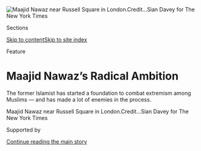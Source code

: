 <div id="app">

<div>

<div>

<div>

</div>

<div data-aria-hidden="false">

<div id="site-content" data-role="main">

<div>

<div class="css-1aor85t" style="opacity:0.000000001;z-index:-1;visibility:hidden">

<div class="css-1hqnpie">

<div class="css-epjblv">

<span class="css-z6pdnw">Maajid Nawaz’s Radical
Ambition</span>

</div>

<div class="css-k008qs">

<div class="css-1iwv8en">

<span class="css-18z7m18"></span>

<div>

<div>

</div>

</div>

</div>

<span class="css-1n6z4y">https://nyti.ms/2nHbY5l</span>

<div class="css-1705lsu">

<div class="css-4xjgmj">

<div class="css-4skfbu" data-role="toolbar" data-aria-label="Social Media Share buttons, Save button, and Comments Panel with current comment count" data-testid="share-tools">

  - 
  - 
  - 
  - 
    
    <div class="css-6n7j50">
    
    </div>

  - 
  - 

</div>

</div>

</div>

</div>

</div>

</div>

<div class="css-11qgg8s">

</div>

<div id="fullBleedHeaderContent">

<div class="css-1mre5cn">

![<span class="css-i48y28 e13ogyst0" data-aria-hidden="true">Maajid
Nawaz near Russell Square in
London.</span><span class="css-ach9cc e1z0qqy90" itemprop="copyrightHolder"><span class="css-1ly73wi e1tej78p0">Credit...</span><span><span>Sian
Davey for The New York
Times</span></span></span>](https://static01.graylady3jvrrxbe.onion/images/2017/04/02/magazine/02nawaz1/02mag-02nawaz-t_CA0-articleLarge.jpg?quality=75&auto=webp&disable=upscale)

</div>

<div class="css-hy7cq4">

<div class="css-6cn7ki">

<div class="NYTAppHideMasthead css-1bcu9v6 e1suatyy0">

<div class="section css-1o1qe8k e1suatyy2">

<div class="css-cu5p7t er09x8g0">

<div class="css-6n7j50">

</div>

<span class="css-1dv1kvn">Sections</span>

[Skip to content](#site-content)[Skip to site index](#site-index)

</div>

<div class="css-10698na e1huz5gh0">

</div>

</div>

</div>

Feature

<div class="css-1sojcmr ehdk2mb0">

# Maajid Nawaz’s Radical Ambition

</div>

The former Islamist has started a foundation to combat extremism among
Muslims — and has made a lot of enemies in the process.

</div>

</div>

<div class="css-nwzfg5 e1gnum310">

<span class="css-1f9pvn2 magazine">Maajid Nawaz near Russell Square in
London.</span><span class="css-ach9cc e1z0qqy90" itemprop="copyrightHolder"><span class="css-1ly73wi e1tej78p0">Credit...</span><span><span>Sian
Davey for The New York Times</span></span></span>

</div>

<div id="sponsor-wrapper" class="css-1hyfx7x">

<div id="sponsor-slug" class="css-19vbshk">

Supported by

</div>

[Continue reading the main
story](#after-sponsor)

<div id="sponsor" class="ad sponsor-wrapper" style="text-align:center;height:100%;display:block">

</div>

<div id="after-sponsor">

</div>

</div>

<div class="css-1fl1393 e1gnum311">

<div class="css-18e8msd">

<div class="css-vp77d3 epjyd6m0">

<div class="css-1baulvz">

By <span class="css-1baulvz last-byline" itemprop="name">Thomas
Chatterton Williams</span>

</div>

</div>

  - March 28,
    2017

  - 
    
    <div class="css-4xjgmj">
    
    <div class="css-d8bdto" data-role="toolbar" data-aria-label="Social Media Share buttons, Save button, and Comments Panel with current comment count" data-testid="share-tools">
    
      - 
      - 
      - 
      - 
        
        <div class="css-6n7j50">
        
        </div>
    
      - 
      - 
    
    </div>
    
    </div>

</div>

</div>

</div>

<div class="section meteredContent css-1r7ky0e" name="articleBody" itemprop="articleBody">

<div class="css-1fanzo5 StoryBodyCompanionColumn">

<div class="css-53u6y8">

<span class="css-ggqk20 ethc9we0">**I** </span>met Maajid Nawaz on a
drizzly afternoon in March, tucked in a corner of the restaurant at the
central London members’ club he uses as a satellite office. He was
dabbing the chicken from his Caesar salad into a mound of yellow English
mustard, which he stopped doing for long enough to load a video on his
iPhone and slide it across the table. It showed the Southern Poverty Law
Center’s Heidi Beirich, speaking at Duke University about him. “Let me
just give you an example of Maajid Nawaz — our problem with him,” she
says. “He believes that all mosques should be surveilled. In other
words, his opinion is that all Muslims are potential terrorists.” Nawaz,
a Muslim himself, bristled with frustration at the claim. In fact, he
explained, he is on record making the case against collective
surveillance.

A former Islamist, for the past nine years Nawaz has made a name for
himself as an indefatigable anti-extremist activist. These days he
blends seamlessly into the sort of cosmopolitan circles that extremists
decry; at his club, dressed in an olive bomber jacket over fitted
workout sweats, he could have been a senior marketing exec or a
music-video director. At 39, Nawaz is handsome and vaguely famous
looking in person, prematurely silver-haired, with a widow’s peak and
Mephistophelean soul patch that punctuates a politician’s easy smile.
Whenever I saw him, he dapped me with one of those handclasp-half-hugs
that, to anyone of a certain age, serves as shorthand for an adolescence
steeped in the manners of hip-hop.

For Nawaz’s detractors, of whom there are many, it’s this very chameleon
quality, this at-homeness in disparate roles and spaces, that has earned
him a reputation as something of a charlatan, a preening opportunist
cashing in on his own sensational travails by means of society’s
abundant anti-Muslim bias. This uncharitable narrative has shadowed him
from the outset, yet his point of view has only grown more relevant
after an exceptionally violent 2016 that saw coordinated suicide
bombings in Brussels and Istanbul; a mass shooting in a nightclub in
Orlando; the ambush and execution of a police officer and his partner
near Paris; a Bastille Day slaughter in Nice; ax and suicide bomb
attacks in Bavaria; the throat slitting of a Catholic priest in a church
in Normandy; pressure-cooker bombs in Manhattan and New Jersey; and a
massacre at a Christmas market in Berlin. And on March 22 this year in
London, a man mowed down pedestrians with his car near Parliament before
stabbing a police constable to death.

With each grisly new assault — and the specter of Syria and the Islamic
State looming beyond it — the voices of hatred and reaction in the
United States and throughout Britain and Europe found not only
sympathetic ears but also willing hands to pull levers in the voting
booths. Throughout the upheaval and backlash, Nawaz has remained a
constant presence in the media: on “Real Time With Bill Maher,” trying
to draw a distinction between religion and political dogma; in his book,
“Islam and the Future of Tolerance” (co-written with the prominent “new
atheist” Sam Harris), insisting that Islamism does have something to do
with Islam and that ISIS in fact possesses a plausible if terribly
ungenerous interpretation of the Quran. But whatever role Nawaz enjoys
as a public intellectual is inextricable from his personal celebrity as
a former fundamentalist. His work is his story, and his story is his
celebrity. In order to make his case against radicalism, he finds
himself in the not entirely enviable position of nonstop self-promotion.

</div>

</div>

<div class="css-1fanzo5 StoryBodyCompanionColumn">

<div class="css-53u6y8">

On this front, he’s as busy as ever. He is finishing a documentary based
on his book with Harris, but foremost on Nawaz’s mind these days is the
2017 opening of the first new chapter of his anti-extremist
organization, the Quilliam Foundation, in the United States. “Lots of
Muslims in America are basically liberals, but if you don’t have a
visibly anti-extremist presence, then the Trumps of this world win”
through fear-mongering and misrepresentation, he says. “Our presence is
needed in America to reassure the mainstream, whereas our presence is
needed in Europe to stop radicalization.”

Despite such deliberate affirmations and qualifications, there is
nonetheless confusion as to where Nawaz’s sympathies actually lie.
According to Vice News, he has earned a “terrorism” designation on
Thomson Reuters World-Check, a risk-assessment database. (Thomson
Reuters would not confirm this.) But, last October, the Southern Poverty
Law Center took the incredible step of including him on a “Field Guide
to Anti-Muslim Extremists,” which they published with three other
research organizations. The guide listed 15 public figures, and Nawaz
was the only Muslim among them. (This is why Beirich brought him up at
Duke.) He was visibly furious whenever the topic came up and told me he
plans to crowdfund a legal response.

Though he and his allies, and even some of his opponents, have
complained to the S.P.L.C. — there is a change.org petition to remove
him and the Somali-born atheist Ayaan Hirsi Ali, which has garnered
almost 12,000 signatures — the group has not wavered on its position,
the costs of which have already been real for Quilliam. Nawaz claims
that the listing has compromised some funding for the organization. “I
consider myself a liberal and wanted to work with liberals,” he said,
shaking his head.

In reality, his views on Islamic extremism are more complex than these
labels allow, which is, arguably, one of the more compelling reasons to
listen to him on the subject.

</div>

</div>

<div class="css-1fanzo5 StoryBodyCompanionColumn">

<div class="css-53u6y8">

**Early in Nawaz’s** 2012 memoir, “Radical: My Journey Out of Islamist
Extremism,” there’s an eyebrow-raising scene. The narrator, an
irreligious, N.W.A.-loving child, has resorted to strapping a knife
under his shirt for fear of the gangs of skinheads that stalk his Essex
suburb, Southend. He is 15, and on this afternoon, he is with his older
brother, Kaashif (identified by a pseudonym in the book), and a friend
who has converted to Islam. Neighborhood racists have chased the boys
with baseball bats and now have them cornered and outnumbered. The
skinheads’ leader steps forward and asks to talk. Kaashif gestures to
the side of the road, where he and the skinhead fall into a tense and
private discussion. When the two return, the skinheads begin to retreat.
Incredulous, Maajid demands to know what his brother has told them.
Kaashif says he told the skinhead, “We’re Muslims, and we don’t fear
death” — and, furthermore, that he was carrying a bomb in his backpack.

The anecdote, which surfaces repeatedly in “Radical” and ultimately
swells to the dimensions of a creation myth, is quintessential Nawaz. On
one hand, it’s a distillation of his larger rhetorical project,
capturing the confused and painful textures of contemporary Muslim
experience that can lead to the embrace of Islamism: an initial lack of
familiarity with religion; local grievance spun into a narrative of
global victimization; a tribal relation to other Muslims beyond racial
and ethnic categorization; the illusion of empowerment through threat of
violence. On the other hand, it has become emblematic of the
cantankerous, highly personal discourse that clings to the man himself:
For a number of reasons — more on which later — many of his critics have
come to claim that the anecdote is pure fabrication.  

</div>

</div>

<div class="css-79elbk" data-testid="photoviewer-wrapper">

<div class="css-z3e15g" data-testid="photoviewer-wrapper-hidden">

</div>

<div class="css-1a48zt4 ehw59r15" data-testid="photoviewer-children">

![<span class="css-i48y28 e13ogyst0" data-aria-hidden="true">From left:
Imran Amed, Freida Pinto and Maajid Nawaz attending a dinner in December
in Oxfordshire,
England.</span><span class="css-ach9cc e1z0qqy90" itemprop="copyrightHolder"><span class="css-1ly73wi e1tej78p0">Credit...</span><span>Samir
Hussein/Getty Images
</span></span>](https://static01.graylady3jvrrxbe.onion/images/2017/04/02/magazine/02nawaz2/02mag-02nawaz-t_CA2-articleLarge.jpg?quality=75&auto=webp&disable=upscale)

</div>

</div>

<div class="css-1fanzo5 StoryBodyCompanionColumn">

<div class="css-53u6y8">

What’s indisputable is that soon after that day in Southend, first
following Kaashif’s example but then with a fervency that was entirely
his own, Nawaz threw himself into his new identity, falling under the
sway of Nasim Ghani, a charismatic young recruiter and future leader of
the British branch of Hizb ut-Tahrir, a multinational Islamic
revolutionary organization founded in 1953 in Jerusalem. H.T., as Nawaz
refers to it, advocates the imposition of Shariah law through
“bloodless” coups in majority-Muslim countries first and ultimately
in the West as well. In other words, these were Islamists but not
jihadists, and the distinction isn’t frivolous. Still, the line is a
porous one: Two H.T. leaders, Anjem Choudary and Omar Bakri Mohammad,
would go on to lead a splinter group of a far more deadly variety.

In September 2001, after stints of organizing and recruiting for H.T. in
London and Pakistan, Nawaz took his first wife and their infant son to
Alexandria, Egypt, where he posed as an Arabic-language student while
secretly proselytizing for the group. Though H.T. is legal in Britain,
it is banned in many majority-Muslim countries, including Egypt. In
2002, at 24, Nawaz was forcibly removed from his home, blindfolded and
thrown in the back of a van, one more Islamist caught up in the wide and
extralegal international crackdown on extremism in the wake of 9/11. He
spent his next four years in Egyptian prisons, where he claims to have
witnessed torture and where, in his solitude, he was able to memorize
half of the Quran.

A pivotal moment in Nawaz’s moral education came when news of the 7/7
attacks in London reached the inmates at Tora, Egypt’s prison notorious
for holding political dissidents. Four attackers bombed a bus and three
subway trains, claiming 52 lives. Nawaz writes that he suddenly “felt
revulsion” at the human cost of his ideas. A man Nawaz calls Omar, a
Dagestani bomb maker, had celebrated the slaughter. Nawaz is a hero in
his own telling of the ensuing exchange: He claims to have debated Omar
for the entirety of the day about the legitimacy of killing British
civilians, until the latter eventually conceded defeat. Nawaz writes, “I
felt that I had saved many future lives.”

In 2004, Amnesty International adopted Nawaz as a prisoner of conscience
and secured his return to London two years later. His was not an
overnight epiphany, but within two more years, he had graduated from the
School of Oriental and African Studies at the University of London,
renounced Islamism and H.T. and publicly reinvented himself as an
advocate for liberal democracy: a media-savvy expert on preventing
radicalization. His enemies, a long list made up of family members,
ex-friends and former H.T. associates, have publicly questioned his
conversion narrative. Ian Nisbet, a white convert to Islam who was
jailed with Nawaz in Egypt, told a reporter from Alternet that Nawaz
remained a fanatical Islamist after he was freed. Indeed, back in
England, Nawaz appeared on the BBC’s “Hardtalk” program and declared
that his experience in Egypt left him convinced “that there is a need to
establish this caliphate as soon as possible.” In his defense, Nawaz
claims that making a clean break with a former life is both difficult
and genuinely confusing. He rather colorfully compares it to a breakup
with a lover. (Nawaz and his first wife split up around the time of his
departure from H.T.) He has also insisted that his public positions were
in part strategic: He didn’t want to tip his hand to H.T. until he had
his exit plans in place.

</div>

</div>

<div class="css-1fanzo5 StoryBodyCompanionColumn">

<div class="css-53u6y8">

Whatever the case, that same year, alongside a college friend named Ed
Husain, who had already made a name for himself with his own
reverse-conversion memoir, “The Islamist,” Nawaz co-founded the Quilliam
Foundation, which they named for William Quilliam, a British convert who
opened one of Britain’s first mosques in the late 1880s. Quilliam’s
first headquarters occupied the ground floor of a brick-and-terra-cotta
rowhouse overlooking the verdure of Russell Square, practically the same
view T.S. Eliot would have had when he worked at Faber & Faber, and just
a block from two of the sites of the 7/7 attacks. As his critics
constantly stress, Nawaz’s timing was convenient; the British government
was then looking to finance anti-extremist organizations and provided
Quilliam with early
funding.

</div>

</div>

<div class="css-79elbk" data-testid="photoviewer-wrapper">

<div class="css-z3e15g" data-testid="photoviewer-wrapper-hidden">

</div>

<div class="css-1a48zt4 ehw59r15" data-testid="photoviewer-children">

<div class="css-1xdhyk6 erfvjey0">

<span class="css-1ly73wi e1tej78p0">Image</span>

<div class="css-zjzyr8">

<div data-testid="lazyimage-container" style="height:545.8444444444444px">

</div>

</div>

</div>

<span class="css-i48y28 e13ogyst0" data-aria-hidden="true">Nawaz at 12,
in Southend,
England.</span><span class="css-ach9cc e1z0qqy90" itemprop="copyrightHolder"><span class="css-1ly73wi e1tej78p0">Credit...</span><span>Photograph
from Maajid Nawaz</span></span>

</div>

</div>

<div class="css-1fanzo5 StoryBodyCompanionColumn">

<div class="css-53u6y8">

Nawaz, then, is somewhat like British Petroleum when it is tasked with
cleaning up a catastrophic oil spill: His main qualification to do this
kind of decontamination work is precisely his experience as a
contaminator. As recently as the mid-1990s, Islamist ideology was
unpopular in British Muslim communities. “We would have to convince
people of something that is strange to them,” he told me of those days.
“We had to really hone our argumentative skills and our ability to
convince and influence people as that vanguard of the Islamist movement
in the West.” He insists his background as an Islamist is what allows
him and others at Quilliam today not only to pinpoint Islamism’s
weaknesses but also to employ the very same tenacious ability to
communicate ideas and influence people for the purpose now of advocating
liberal values. “They’re transferable skills” is how he once put it to
me. What Nawaz seems to understand better than any of the other critics
of Islam he’s so often lumped with is that Islamism is *cool* — and it
is cool in some of the same ways that punk rock and gangsta rap and
macho rebellion in general, whether symbolic or real, are perennially
seductive. As a result, countering it will have to mean finding ways to,
as he puts it, “make it cool to be a liberal Muslim.”

And that may be harder than it seems. While the vast majority of British
Muslims today are certainly not flocking to join groups like H.T. — and
many who have never been attracted to the ideology justifiably find it
irritating to be lectured by a man who was — a sobering number
nonetheless have expressed views that would be very much at home in even
more extreme precincts. An online poll done in Britain following the 7/7
bombings, for example, showed that more than a fifth of British Muslims
felt some sympathy for the bombers’ feelings and motives; more than half
said they could understand the bombers’ behavior; and nearly a third
agreed that “Western society is decadent and immoral and that Muslims
should seek to bring it to an end” by nonviolent means. One incredible
Gallup report from 2009 found that 0 percent of British Muslims viewed
homosexual acts as morally acceptable. Though it is not at all clear
what pushes any given individual to cross the line into violence,
attitudes like these are what Nawaz and Quilliam have controversially
described as the “mood music” to terrorist acts.

It is this last contention that seems to be the crux of the S.P.L.C.
complaint against Nawaz, along with the disclosure that, in 2010,
Quilliam provided a list of nonviolent “Islamist” organizations to a
British counterterrorism official. But Nawaz justifies the move by
arguing that the distinction between violent and nonviolent Islamism is
far less rigid than many liberals would like to think. “Now when these
guys are joining ISIS, the arguments have been made,” he told me. “What
they’re doing is just putting that last piece in the jigsaw: ‘I’m going
to go and fight for this cause.’ But the ideology’s already been
established. The surveys and the polls tell you that.”

**Before Quilliam moved** late last year to an undisclosed location for
security reasons, I visited Nawaz on several occasions. The organization
hummed with the energy and sense of mission of a tech start-up. On one
side were doors leading into a large and crowded room where 20-odd
analysts, academics and imams were doing the intellectual grunt work
that the foundation demands. On the other was the modest office Nawaz
used for himself. Though he is the face of the organization, he is
hardly the only employee with an exotic résumé. On my first visit, my
eyes fixed on a small prayer rug draped neatly over the arm of a desk
chair. “Oh, that’s for him\!” Nawaz quickly clarified, referring to his
officemate, Noman Benotman, the current president of the organization
and a former jihadist who fought the Soviets in Afghanistan, tried to
violently depose Muammar Gaddafi in the 1990s and later worked with
Osama bin Laden and Ayman al-Zawahri in Sudan.

</div>

</div>

<div class="css-1fanzo5 StoryBodyCompanionColumn">

<div class="css-53u6y8">

Back across the hall there was also Dr. Usama Hasan, the head of Islamic
studies at the organization. The son of a conservative and influential
Salafi sheikh, Hasan used a break from his studies at Cambridge to
engage in jihad against the Soviets in Afghanistan (on a scale of
one-to-ISIS, he told me, “our group maybe got up to about five”). And
yet, in 2011, after waging holy war in the east and after 25 years of
service at his father’s London mosque, that kind of effort didn’t count
for very much when he came under attack by hard-liners. He was forced to
stop delivering Friday prayers when 50 Muslim protesters stormed his
lecture and openly called for his execution. His offense had been to
venture that Islam could be compatible with modern theories of evolution
and that Muslim women should be allowed to uncover their hair in
public.  

</div>

</div>

<div class="css-79elbk" data-testid="photoviewer-wrapper">

<div class="css-z3e15g" data-testid="photoviewer-wrapper-hidden">

</div>

<div class="css-1a48zt4 ehw59r15" data-testid="photoviewer-children">

<div class="css-1xdhyk6 erfvjey0">

<span class="css-1ly73wi e1tej78p0">Image</span>

<div class="css-zjzyr8">

<div data-testid="lazyimage-container" style="height:258.4561403508772px">

</div>

</div>

</div>

<span class="css-i48y28 e13ogyst0" data-aria-hidden="true">Nawaz
speaking on stage at a fashion-industry event about global issues in
December in Oxfordshire,
England.</span><span class="css-ach9cc e1z0qqy90" itemprop="copyrightHolder"><span class="css-1ly73wi e1tej78p0">Credit...</span><span>John
Phillips/Getty Images</span></span>

</div>

</div>

<div class="css-1fanzo5 StoryBodyCompanionColumn">

<div class="css-53u6y8">

Aside from the life experience of some of its members and the issuance
of the occasional counter-fatwa, Quilliam is a standard left-of-center
think tank: a body of experts conducting research and providing advice
and ideas on specific political or social problems in support of liberal
democracy. The group works to shape public opinion from the top down,
making frequent media appearances, publishing reports that aim for the
highest levels of government (such as a critical 2009 investigation into
the ways British prisons incubate extremism) and periodically advising
government ministers and heads of state on matters of terrorism. But
they also engage ordinary Muslims and non-Muslims alike through outreach
work, organizing debate and training programs in Europe and the Middle
East.

All of this ought to make Quilliam a natural ally of progressives and of
institutions like the Southern Poverty Law Center, whose mission, after
all, is to advocate for the vulnerable. Yet that has not been the case.
Nawaz’s layered arguments and concessions — his insistence, for example,
that Islam does have something to do with Islamism — provoke a visceral
suspicion among those who are concerned with fighting Islamophobia above
all. A term that you will hear with frequency from Nawaz is “the
regressive left,” as in purportedly progressive institutions like the
S.P.L.C. that, often starting from a legitimate concern that Muslims en
masse not be persecuted for the actions of a few, nonetheless embody a
perplexingly backward mind-set when it comes to Islam. “It’s an
Orientalist fetish,” Nawaz says, “a deeply socially conservative Muslim
who is medieval in their outlook is a ‘real’ Muslim, and anyone who’s
challenging that status quo is a sellout.” The left has, in Nawaz’s
view, forfeited what’s best about the liberal project, entirely
conceding the right to speak in moral absolutes and about universal
values. “The problem is you can’t draw a line with that reasoning: Why
is what ISIS is doing bad, then?”

A core idea Quilliam espouses is that space must be claimed for secular
identities within Islam; the measure of Muslim authenticity would then
be a matter of individual imagination and will, not a test to pass or
fail. In other words, he would like to see many more Muslims thinking,
speaking and acting like him. Which is a big part of the reason it’s
impossible to think of Quilliam independent of the outsize figure cut by
its co-founder, and why so much debate about the validity of the
organization’s ideas comes down to a question of being for or against
Nawaz.

Attack pieces about Nawaz have practically become their own literary
genre. In the summer of 2015, The Guardian ran a deeply critical story
about him, which questioned the integrity of Nawaz’s work with the
Cameron administration and took him to task for, among other misdeeds,
“sipping a skinny flat white” coffee in front of the reporter. This
was followed, in January 2016, by a hard takedown at The New Republic,
whose writer, Nathan Lean, had earlier referred on Twitter to Nawaz as
Sam Harris’s “lap dog.” Roughly a week after that piece came a longer,
even more personal attack at Alternet, which stood out in its attempt to
debunk, scene by scene, the events in “Radical.” The authors revisited
the subject of the bomb in the backpack and quoted Nawaz’s older brother
as well as an anonymous cousin, who called the story “imaginary.” (Many
of the sources in the Alternet article seem concerned that Kaashif’s
ruse in the anecdote might be taken literally.) When I asked him about
it, Nawaz was dismissive. “You go to a deeply wounded brother that loved
me all of his life, and I turn out to be not who he aspires for me to
be,” he said. “As a journalist, you can exploit that.” He shrugged
soberly.

It is undeniable that one advantage, and shortcoming, of memoir as a
form lies in its ability to dominate the reader through an empirical
imbalance that can never be resolved in its entirety. Arguments, when
unsound, can be negated, but who can negate another person’s lived
experience? It is a rhetorical tactic that is, in fact, most at home on
the left, where personal stories of grievance and oppression are
typically set in opposition to the status quo in the wider society.
Perhaps, then, this is why so much attention has been paid to Nawaz’s
biography. If his life story can be shown to be contrived, the deeper
message, however compelling, can be pre-emptively dismissed: Not only is
the messenger’s life not a genuine Muslim life, when seen from this
angle, it may even prove to be an anti-Muslim
life.

</div>

</div>

<div style="max-width:100%;margin:0 auto">

<div class="css-17dprlf" data-id="100000005011512" data-slug="02mag-nawaz-pullquote1" style="max-width:300px">

</div>

</div>

<div class="css-1fanzo5 StoryBodyCompanionColumn">

<div class="css-53u6y8">

**I saw Nawaz** in New York in September, while he was in town
fund-raising for Quilliam’s American chapter. We had made plans to meet
at a Soho hotel for a drink, but he was running late. When I asked after
him, the concierge either didn’t know his real name or pretended not to.
Nawaz and Benotman have been targeted by Al Qaeda and ISIS affiliates,
and he travels under an alias. When he finally arrived, we went down to
the bar, and he was in wonderful spirits. He’s been criticized in the
British press for drinking and receiving a lap dance at a strip club,
but in situations like this, it’s strange to think of Nawaz as having
been anything like a humorless extremist. Yet the bind he has made for
himself is a real one: He has to prove that liberal, moderate Islam can
be “cool,” while not coming off as too hip to convince the left of his
Muslim authenticity. He runs the very real risk of satisfying no one.  

It reminded me of an observation that had been running through my head
since the previous winter, when Quilliam opened an art exhibit in London
called “The Unbreakable Rope.” Billed as “an exploration of sexuality in
Islam,” the show was co-curated by Nawaz’s second wife, Rachel Maggart
(the couple had their first child in January), a lanky 32-year-old
brunette from Tennessee by way of N.Y.U. In addition to the regular
Quilliam bodyguards, there were plainclothes counterterrorism officers
monitoring the site. Inside the venue, a shirtless, tattooed Kuwaiti
performance artist did preparatory stretches with his assistant and a
crystal ball. He would eventually be tied up in a corset and left on the
floor for guests to contemplate. The crowd sipped wine and soft drinks
and milled about the sparsely hung, mildly provocative artwork, which
was in fact beside the point. The point, of course, was that they were
even daring to do this in the first place.

I fell into conversation with Nawaz’s mother and little sister and lost
track of time as the space filled up all around us. There were whites,
blacks, Persians, Arabs; people looked devout and nondevout, gay,
straight, young and old. Standing next to me was a man with the
voluminous beard of a cleric, turned out in an ankle-length djellaba,
ironed as crisply as a bedsheet at the Ritz, a pair of Nike Air Force 1s
and a flat-brimmed New Era cap printed with a four-letter expletive. He
looked like a cross between the leader of Hezbollah and the Bay Area
rapper Lil B. The room darkened and quieted, and Nawaz, brimming with
life, stepped into the middle of the crowd, whose diversity he lauded,
and thanked them all for coming. Like the B-boy he once aspired to be,
he thrills to the sound of his own voice flowing through the microphone.
“The first thing they do is try to silence us, and the first to suffer
are the creators\!” he told the room to enthusiastic applause. “But
while you throw gays off the rooftops, we who are Muslims want to
respond like this\!”

As I watched Nawaz bask in the applause of his most earnest admirers and
glanced back at the walls adorned with such unbearably unhip art, the
enormity of his task pressed itself upon me. After all, Islamism, like
good art, is innately subversive; it captures diffuse feelings of
alienation in a way that is difficult to fabricate. And therein lies the
biggest challenge confronting Quilliam in Europe and, as it seeks to
expand, in America: Though Nawaz himself is a star, there is something
both noble and perilously square about this kind of eat-your-peas forced
secularism.

Yet I’m convinced that Nawaz really does have his finger on the pulse of
one of the most urgent problems of the contemporary era, a problem that
is far too often mishandled or greeted with flat-out denial, through
ignorance, hatred and fear, certainly, but also as a result of the very
best of intentions. Without having planned to, I found myself at the
hotel bar in New York opening up to Nawaz about a recent train ride my
wife and I made in France. I watched an agitated young Arab man and his
wife, in full abaya, shut themselves inside the bathroom along with all
of their luggage. When they opened the door, the hair on my neck stood
up, and I braced myself for a fusillade that never came. Even as I
chastised myself for overreacting, I was convinced that the man
continued to behave strangely. My shame increased with each moment
nothing happened.

Nawaz listened intently to my story, but his eyes showed he’d long since
arrived at his answer. “You’re caught in a classically Catch-22
situation,” he said. “You’ve got two competing forces, which are
entirely legitimate. One is not wanting to racially profile, and the
other is not wanting to be the neighbor of the San Bernardino shooter
who didn’t want to profile and, as a result, people lose their lives.
Or, more urgently, \[you\] just don’t want to be the first person to
catch a bullet\! On a human level, that is a perfectly natural reaction.
The fact that you’re having these doubts is a good thing.”

Though he meant this defense of human prejudice to reassure me, it did
not. I almost wish he had accused me of Islamophobia — at least then the
conversation might have achieved a certain black-and-white clarity. But
Nawaz, the consummate in-between thinker, then took care to layer on
several more shades of gray. “I literally just tweeted, five minutes
before coming to see you, a picture of a blond ISIS child — a child with
blond hair — helping to execute people,” he said, producing on his phone
a shocking image of a very young, Eastern European-looking boy holding a
gun in the desert. “I said, ‘Trump, how you gonna profile this?’ ”

</div>

</div>

</div>

<div>

</div>

<div>

</div>

<div>

</div>

<div>

<div id="bottom-wrapper" class="css-1ede5it">

<div id="bottom-slug" class="css-l9onyx">

Advertisement

</div>

[Continue reading the main
story](#after-bottom)

<div id="bottom" class="ad bottom-wrapper" style="text-align:center;height:100%;display:block;min-height:90px">

</div>

<div id="after-bottom">

</div>

</div>

</div>

</div>

</div>

## Site Index

<div>

</div>

## Site Information Navigation

  - [© <span>2020</span> <span>The New York Times
    Company</span>](https://help.nytimes3xbfgragh.onion/hc/en-us/articles/115014792127-Copyright-notice)

<!-- end list -->

  - [NYTCo](https://www.nytco.com/)
  - [Contact
    Us](https://help.nytimes3xbfgragh.onion/hc/en-us/articles/115015385887-Contact-Us)
  - [Work with us](https://www.nytco.com/careers/)
  - [Advertise](https://nytmediakit.com/)
  - [T Brand Studio](http://www.tbrandstudio.com/)
  - [Your Ad
    Choices](https://www.nytimes3xbfgragh.onion/privacy/cookie-policy#how-do-i-manage-trackers)
  - [Privacy](https://www.nytimes3xbfgragh.onion/privacy)
  - [Terms of
    Service](https://help.nytimes3xbfgragh.onion/hc/en-us/articles/115014893428-Terms-of-service)
  - [Terms of
    Sale](https://help.nytimes3xbfgragh.onion/hc/en-us/articles/115014893968-Terms-of-sale)
  - [Site
    Map](https://spiderbites.nytimes3xbfgragh.onion)
  - [Help](https://help.nytimes3xbfgragh.onion/hc/en-us)
  - [Subscriptions](https://www.nytimes3xbfgragh.onion/subscription?campaignId=37WXW)

</div>

</div>

</div>

</div>
